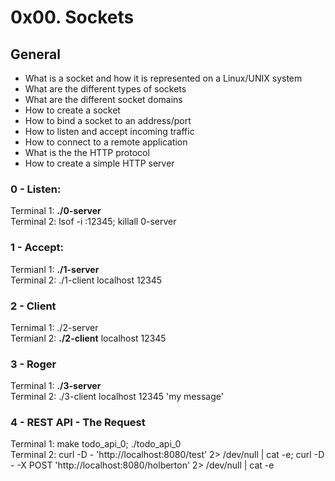 # 0x00. Sockets

## General
 - What is a socket and how it is represented on a Linux/UNIX system
 - What are the different types of sockets
 - What are the different socket domains
 - How to create a socket
 - How to bind a socket to an address/port
 - How to listen and accept incoming traffic
 - How to connect to a remote application
 - What is the the HTTP protocol
 - How to create a simple HTTP server

### 0 - Listen:
 Terminal 1: **./0-server**\
 Terminal 2: lsof -i :12345; killall 0-server

### 1 - Accept:
 Termianl 1: **./1-server**\
 Terminal 2: ./1-client localhost 12345

### 2 - Client
 Ternimal 1: ./2-server\
 Termianl 2: **./2-client** localhost 12345

### 3 - Roger
 Terminal 1: **./3-server**\
 Terminal 2: ./3-client localhost 12345 'my message'

### 4 - REST API - The Request
 Terminal 1: make todo_api_0; ./todo_api_0\
 Terminal 2: curl -D - 'http://localhost:8080/test' 2> /dev/null | cat -e; curl -D - -X POST 'http://localhost:8080/holberton' 2> /dev/null | cat -e

